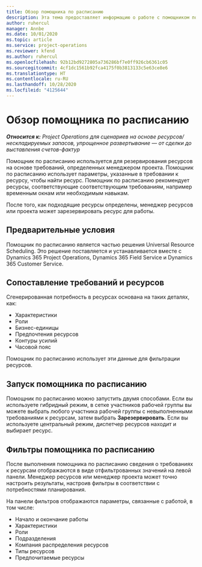 ```yaml
---
title: Обзор помощника по расписанию
description: Эта тема предоставляет информацию о работе с помощником по расписанию для резервирования ресурсов.
author: ruhercul
manager: Annbe
ms.date: 10/01/2020
ms.topic: article
ms.service: project-operations
ms.reviewer: kfend
ms.author: ruhercul
ms.openlocfilehash: 92b12bd9272805a736286bf7e0ff926cb6361c05
ms.sourcegitcommit: 4cf1dc1561b92fca4175f0b3813133c5e63ce8e6
ms.translationtype: HT
ms.contentlocale: ru-RU
ms.lasthandoff: 10/28/2020
ms.locfileid: "4125644"
---
```

# <a name="schedule-assistant-overview"></a>Обзор помощника по расписанию

_**Относится к:** Project Operations для сценариев на основе ресурсов/нескладируемых запасов, упрощенное развертывание — от сделки до выставления счетов-фактур_

Помощник по расписанию используется для резервирования ресурсов на основе требований, определенных менеджером проекта. Помощник по расписанию использует параметры, указанные в требовании к ресурсу, чтобы найти ресурс. Помощник по расписанию рекомендует ресурсы, соответствующие соответствующим требованиям, например временным окнам или необходимым навыкам.

После того, как подходящие ресурсы определены, менеджер ресурсов или проекта может зарезервировать ресурс для работы.

## <a name="prerequisites"></a>Предварительные условия

Помощник по расписанию является частью решения Universal Resource Scheduling. Это решение поставляется и устанавливается вместе с Dynamics 365 Project Operations, Dynamics 365 Field Service и Dynamics 365 Customer Service.

## <a name="matching-requirements-and-resources"></a>Сопоставление требований и ресурсов

Сгенерированная потребность в ресурсах основана на таких деталях, как:

-   Характеристики
-   Роли
-   Бизнес-единицы
-   Предпочтения ресурсов
-   Контуры усилий
-   Часовой пояс

Помощник по расписанию использует эти данные для фильтрации ресурсов.

## <a name="launch-the-schedule-assistant"></a>Запуск помощника по расписанию

Помощник по расписанию можно запустить двумя способами. Если вы используете гибридный режим, в сетке участников рабочей группы вы можете выбрать любого участника рабочей группы с невыполненными требованиями к ресурсам, затем выбрать **Зарезервировать**. Если вы используете центральный режим, диспетчер ресурсов находит и выбирает ресурс.

## <a name="schedule-assistant-filters"></a>Фильтры помощника по расписанию

После выполнения помощника по расписанию сведения о требованиях к ресурсам отображаются в виде отфильтрованных значений на левой панели. Менеджер ресурсов или менеджер проекта может точно настроить результаты, настроив фильтры в соответствии с потребностями планирования.

На панели фильтров отображаются параметры, связанные с работой, в том числе:

-   Начало и окончание работы
-   Характеристики
-   Роли
-   Подразделения
-   Компания распределения ресурсов
-   Типы ресурсов
-   Предпочитаемые ресурсы
